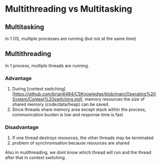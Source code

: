 # Multithreading vs Multitasking
## Multitasking
In 1 OS, multiple processes are running (but not at the same time)

## Multithreading
In 1 process, multiple threads are running.

### Advantage
1) During [context switching][https://github.com/brian6484/CSKnowledge/blob/main/Operating%20System/Context%20switching.md], memory
resources the size of shared memory (code/data/heap) can be saved.
2) Since threads share memory area except stack within the process, communication burden is low and response time is fast

### Disadvantage
1) If one thread destroys resources, the other threads may be terminated
2) problem of synchronisation because resources are shared

Also in mulithreading, we dont know which thread will run and the thread after that in context switching.
